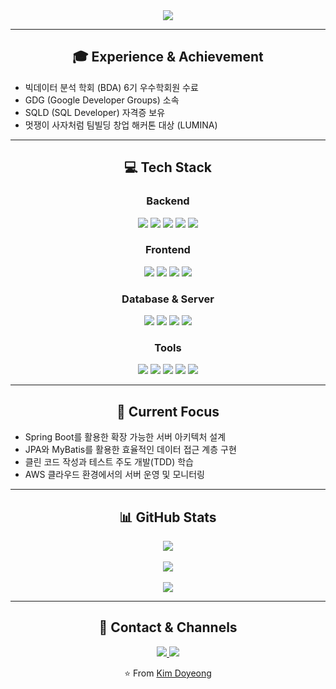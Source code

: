 <div align="center">
  <img src="https://capsule-render.vercel.app/api?type=waving&color=0:E34C26,100:DA5B0B&height=200&section=header&text=Backend%20Developer&fontSize=50&animation=fadeIn&fontAlignY=40" />
</div>

---

<div align="center">
  
  ## 🎓 Experience & Achievement
  
</div>

- 빅데이터 분석 학회 (BDA) 6기 우수학회원 수료
- GDG (Google Developer Groups) 소속
- SQLD (SQL Developer) 자격증 보유
- 멋쟁이 사자처럼 팀빌딩 창업 해커톤 대상 (LUMINA)

---

<div align="center">
  
  ## 💻 Tech Stack
  
</div>

<h3 align="center">Backend</h3>
<div align="center">
  <img src="https://img.shields.io/badge/Java 17-007396?style=for-the-badge&logo=java&logoColor=white" />
  <img src="https://img.shields.io/badge/Spring Boot-6DB33F?style=for-the-badge&logo=springboot&logoColor=white" />
  <img src="https://img.shields.io/badge/Spring Data JPA-6DB33F?style=for-the-badge&logo=spring&logoColor=white" />
  <img src="https://img.shields.io/badge/MyBatis-000000?style=for-the-badge&logo=mybatis&logoColor=white" />
  <img src="https://img.shields.io/badge/Python-3776AB?style=for-the-badge&logo=python&logoColor=white" />
</div>

<h3 align="center">Frontend</h3>
<div align="center">
  <img src="https://img.shields.io/badge/HTML5-E34F26?style=for-the-badge&logo=html5&logoColor=white" />
  <img src="https://img.shields.io/badge/CSS3-1572B6?style=for-the-badge&logo=css3&logoColor=white" />
  <img src="https://img.shields.io/badge/JavaScript-F7DF1E?style=for-the-badge&logo=javascript&logoColor=black" />
  <img src="https://img.shields.io/badge/Thymeleaf-005F0F?style=for-the-badge&logo=thymeleaf&logoColor=white" />
</div>

<h3 align="center">Database & Server</h3>
<div align="center">
  <img src="https://img.shields.io/badge/MySQL-4479A1?style=for-the-badge&logo=mysql&logoColor=white" />
  <img src="https://img.shields.io/badge/SQLite-003B57?style=for-the-badge&logo=sqlite&logoColor=white" />
  <img src="https://img.shields.io/badge/Amazon EC2-FF9900?style=for-the-badge&logo=amazonec2&logoColor=white" />
  <img src="https://img.shields.io/badge/Amazon RDS-527FFF?style=for-the-badge&logo=amazonrds&logoColor=white" />
</div>

<h3 align="center">Tools</h3>
<div align="center">
  <img src="https://img.shields.io/badge/Git-F05032?style=for-the-badge&logo=git&logoColor=white" />
  <img src="https://img.shields.io/badge/GitHub-181717?style=for-the-badge&logo=github&logoColor=white" />
  <img src="https://img.shields.io/badge/Slack-4A154B?style=for-the-badge&logo=slack&logoColor=white" />
  <img src="https://img.shields.io/badge/Notion-000000?style=for-the-badge&logo=notion&logoColor=white" />
  <img src="https://img.shields.io/badge/Figma-F24E1E?style=for-the-badge&logo=figma&logoColor=white" />
</div>

---

<div align="center">
  
  ## 🌱 Current Focus
  
</div>

- Spring Boot를 활용한 확장 가능한 서버 아키텍처 설계
- JPA와 MyBatis를 활용한 효율적인 데이터 접근 계층 구현
- 클린 코드 작성과 테스트 주도 개발(TDD) 학습
- AWS 클라우드 환경에서의 서버 운영 및 모니터링

---

<div align="center">
  
  ## 📊 GitHub Stats
  
</div>

<div align="center">
  <img src="https://github-readme-stats.vercel.app/api/top-langs/?username=doyoung0013&layout=compact&hide_border=true&langs_count=6" />
  <br><br>
  <img src="https://github-readme-stats.vercel.app/api?username=doyoung0013&show_icons=true&theme=transparent&hide_border=true" />
  <br><br>
  <img src="http://github-profile-summary-cards.vercel.app/api/cards/profile-details?username=doyoung0013&theme=default" />
  
</div>

---

<div align="center">
  
  ## 🤝 Contact & Channels
  
  <a href="mailto:sksl6134@gmail.com">
    <img src="https://img.shields.io/badge/Gmail-EA4335?style=for-the-badge&logo=Gmail&logoColor=white"/>
  </a>
  <a href="https://www.miricanvas.com/v/13np5pm">
    <img src="https://img.shields.io/badge/Portfolio-FF3633?style=for-the-badge&logo=files&logoColor=white"/>
  </a>
  
</div>

<div align="center">
  
  ⭐️ From [Kim Doyeong](https://github.com/doyoung0013)
  
</div>
